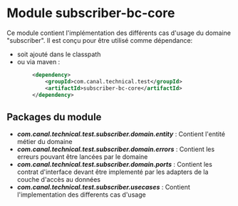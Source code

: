 # Module subscriber-bc-core
Ce module contient l'implémentation des différents cas d'usage du domaine "subscriber". Il est conçu pour être utilisé comme dépendance:
- soit ajouté dans le classpath 
- ou via maven :
```XML
        <dependency>
            <groupId>com.canal.technical.test</groupId>
            <artifactId>subscriber-bc-core</artifactId>
        </dependency>
```

## Packages du module
- ***com.canal.technical.test.subscriber.domain.entity*** : Contient l'entité métier du domaine
- ***com.canal.technical.test.subscriber.domain.errors*** : Contient les erreurs pouvant être lancées par le domaine
- ***com.canal.technical.test.subscriber.domain.ports*** : Contient les contrat d'interface devant être implementé par les adapters de la couche d'accès au données
- ***com.canal.technical.test.subscriber.usecases*** : Contient l'implementation des differents cas d'usage 

